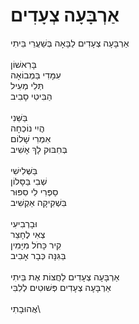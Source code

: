 # אַרְבָּעָה צְעָדִים

אַרְבָּעָה צְעָדִים לַבָּאָה בְּשַׁעֲרֵי בֵּיתִי\
\
בָּרִאשׁוֹן \
עִמָּדִי בַּמְבוֹאָה \
תְּלִי מְעִיל \
הַבִּיטִי סָבִיב\
\
בַּשֵּׁנִי \
הֲיִי נוֹכְחָה \
אִמְרִי שָׁלוֹם\
בְּחִבּוּק לָךְ אָשִׁיב\
\
בַּשְּׁלִישִׁי \
שְׁבִי בַּסָּלוֹן\
סַפְּרִי לִי סִפּוּר\
בִּשְׁקִיקָה אַקְשִׁיב\
\
וּבָרְבִיעִי\
צְאִי לֶחָצֵר\
קִיר כָּחֹל מִיָּמִין\
בַּגִּנָּה כְּבָר אָבִיב\
\
אַרְבָּעָה צְעָדִים לַחֲצוֹת אֶת בֵּיתִי\
אַרְבָּעָה צְעָדִים פְּשׁוּטִים לְלִבִּי\
\
אֲהוּבָתִי\